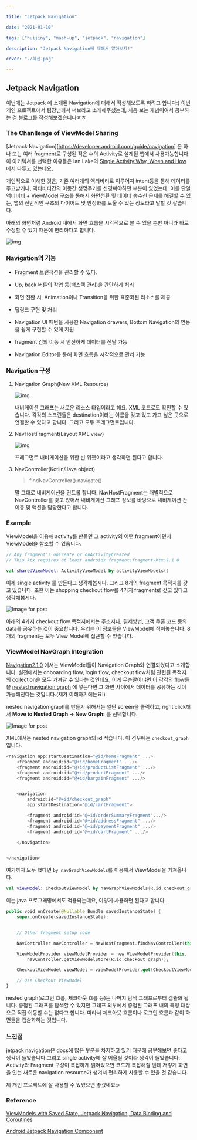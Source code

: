 ```yaml
---

title: "Jetpack Navigation"

date: "2021-01-10"

tags: ["huijiny", "mash-up", "jetpack", "navigation"]

description: "Jetpack Navigation에 대해서 알아보자!"

cover: "./희진.png"

---
```


## Jetpack Navigation



이번에는 Jetpack 에 소개된 Navigation에 대해서 작성해보도록 하려고 합니다:) 이번 개인 프로젝트에서 팀장님께서 써보라고 소개해주셨는데, 처음 보는 개념이여서 공부하는 겸 블로그를 작성해보겠습니다ㅎㅎ



### The Chanllenge of ViewModel Sharing

[Jetpack Navigation][https://developer.android.com/guide/navigation] 은 하나 또는 여러 fragment로 구성된 적은 수의 Activity로  설계된 앱에서 사용가능합니다. 이 아키텍쳐를 선택한 이유들은 Ian Lake의 [Single Activity:Why, When and How](https://www.youtube.com/watch?v=2k8x8V77CrU) 에서 다루고 있는데요,

개인적으로 이해한 것은, 기존 여러개의 액티비티로 이루어져 intent등을 통해 데이터를 주고받거나, 액티비티간의 이동간 생명주기를 신경써야하던 부분이 있었는데, 이를 단일 액티비티 + ViewModel 구조를 통해서 화면전환 및 데이터 송수신 문제를 해결할 수 있는, 앱의 전반적인 구조의 다이어트 및 안정화를 도울 수 있는 정도라고 말할 것 같습니다.

 아래의 화면처럼 Android 내에서 화면 흐름을 시각적으로 볼 수 있을 뿐만 아니라 바로 수정할 수 있기 때문에 편리하다고 합니다.

![img](https://blog.kakaocdn.net/dn/dvNXqo/btqxqJ1E9ro/32b22CiiMt8tIRc0IpgeUK/img.png)



###  Navigation의 기능

- Fragment 트랜잭션을 관리할 수 있다.
- Up, back 버튼의 작업 등(백스택 관리)을 간단하게 처리
- 화면 전환 시, Animation이나 Transition을 위한 표준화된 리소스를 제공
- 딥링크 구현 및 처리

- Navigation UI 패턴을 사용한 Navigation drawers, Bottom Navigation의 연동을 쉽게 구현할 수 있게 지원
- fragment 간의 이동 시 안전하게 데이터를 전달 가능
- Navigation Editor를 통해 화면 흐름을 시각적으로 관리 가능

### Navigation 구성

1. Navigation Graph(New XML Resource)

   ![img](https://blog.kakaocdn.net/dn/pL1P6/btqK2rNaFAm/tiilMpV2xxUL0ZqYp8i39k/img.png)

   내비게이션 그래프는 새로운 리소스 타입이라고 해요. XML 코드로도 확인할 수 있습니다. 각각의 스크린들은 destination이라는 이름을 갖고 있고 가고 싶은 곳으로 연결할 수 있다고 합니다. 그리고 모두 프레그먼트입니다.

2) NavHostFragment(Layout XML view)

   ![img](https://blog.kakaocdn.net/dn/njtax/btqLbmD9BpL/Hqkc4xpP6WKI7aOISQdSO1/img.png)

   프레그먼트 내비게이션을 위한 빈 위젯이라고 생각하면 된다고 합니다.

3. NavController(Kotlin/Java object)

   > findNavController().navigate(<Destination or Action id>)

   말 그대로 내비게이션을 컨트롤 합니다. NavHostFragment는 개별적으로 NavController를 갖고 있어서 내비게이션 그래프 정보를 바탕으로 내비게이션 간 이동 및 액션을 담당한다고 합니다.

### Example

ViewModel을 이용해 activity를 만들면 그 activity의 어떤 fragment이던지 ViewModel을 참조할 수 있습니다.

```kotlin
// Any fragment's onCreate or onActivityCreated
// This ktx requires at least androidx.fragment:fragment-ktx:1.1.0

val sharedViewModel: ActivityViewModel by activityViewModels()
```


이제 single activity 를 만든다고 생각해봅시다. 그리고 8개의 fragment 목적지를 갖고 있습니다. 또한 이는 shopping checkout flow를 4가지 fragment로 갖고 있다고 생각해봅시다.

![Image for post](https://miro.medium.com/max/1634/0*ajyZKgb1Oa3aYQaD)

아래의 4가지 checkout flow 목적지에서는 주소지나, 결제방법, 고객 쿠폰 코드 등의 data를 공유하는 것이 중요합니다. 우리는 이 정보들을 ViewModel에 적어놓습니다. 8개의 fragment는 모두 View Model에 접근할 수 있습니다.

### ViewModel NavGraph Integration

[Navigation2.1.0](https://developer.android.com/jetpack/androidx/releases/navigation#2.1.0-alpha02) 에서는 ViewModel들이 Navigation Graph와 연결되었다고 소개합니다. 실전에서는 onboarding flow, login flow, checkout flow처럼 관련된 목적지의 collection을 모두 가져갈 수 있다는 것인데요, 이게 무슨말이냐면 이 각각의 flow들을 [nested navigation graph](https://developer.android.com/guide/navigation/navigation-nested-graphs) 에 넣는다면 그 화면 사이에서 데이터를 공유하는 것이 가능해진다는 것입니다.(제가 이해하기에는요!)


nested navigation graph를 만들기 위해서는 일단 screen을 클릭하고, right click해서 **Move to Nested Graph -> New Graph:** 를 선택합니다.

![Image for post](https://miro.medium.com/max/1196/1*o6KYHXaP9HbHR5SQEviXgg.png)

XML에서는 nested navigation graph의 **id** 적습니다. 이 경우에는 `checkout_graph`입니다.

```kotlin
<navigation app:startDestination="@id/homeFragment" ...>
    <fragment android:id="@+id/homeFragment" .../>
    <fragment android:id="@+id/productListFragment" .../>
    <fragment android:id="@+id/productFragment" .../>
    <fragment android:id="@+id/bargainFragment" .../>


    <navigation
    	android:id="@+id/checkout_graph"
    	app:startDestination="@id/cartFragment">

        <fragment android:id="@+id/orderSummaryFragment".../>
        <fragment android:id="@+id/addressFragment" .../>
        <fragment android:id="@+id/paymentFragment" .../>
        <fragment android:id="@+id/cartFragment" .../>

    </navigation>


</navigation>
```

여기까지 모두 했다면 `by navGraphViewModels`를 이용해서 ViewModel을 가져옵니다.

```kotlin
val viewModel: CheckoutViewModel by navGraphViewModels(R.id.checkout_graph)
```


이는 java 프로그래밍에서도 적용되는데요, 이렇게 사용하면 된다고 합니다.

```kotlin
public void onCreate(@Nullable Bundle savedInstanceState) {
    super.onCreate(savedInstanceState);


    // Other fragment setup code

    NavController navController = NavHostFragment.findNavController(this);

    ViewModelProvider viewModelProvider = new ViewModelProvider(this,
        navController.getViewModelStore(R.id.checkout_graph));

    CheckoutViewModel viewModel = viewModelProvider.get(CheckoutViewModel.class);

    // Use Checkout ViewModel
}
```


nested graph(로그인 흐름, 체크아웃 흐름 등)는 나머지 탐색 그래프로부터 캡슐화 됩니다. 중첩된 그래프를 탐색할 수 있지만 그래프 외부에서 중첩된 그래프 내의 특정 대상으로 직접 이동할 수는 없다고 합니다.
따라서 체크아웃 흐름이나 로그인 흐름과 같이 화면들을 캡슐화하는 것입니다.

### 느낀점

jetpack navigation은 docs에 많은 부분을 차지하고 있기 때문에 공부해보면 좋다고 생각이 들었습니다.그리고 single activity에 잘 어울릴 것이라 생각이 들었습니다. Activity와 Fragment 구성이 복잡하게 얽혀있으면 코드가 복잡해질 텐데 저렇게 화면을 잇는 새로운 navigation resource가 생겨서 편리하게 사용할 수 있을 것 같습니다.

제 개인 프로젝트에 잘 사용할 수 있었으면 좋겠네요:>

### Reference

[ViewModels with Saved State, Jetpack Navigation, Data Binding and Coroutines](https://medium.com/androiddevelopers/viewmodels-with-saved-state-jetpack-navigation-data-binding-and-coroutines-df476b78144e)

[Android Jetpack Navigation Component](https://namjackson.tistory.com/28)
